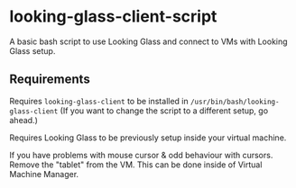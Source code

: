# looking-glass-client-script
A basic bash script to use Looking Glass and connect to VMs with Looking Glass setup.

## Requirements

Requires `looking-glass-client` to be installed in `/usr/bin/bash/looking-glass-client` (If you want to change the script to a different setup, go ahead.)

Requires Looking Glass to be previously setup inside your virtual machine.

If you have problems with mouse cursor & odd behaviour with cursors. Remove the "tablet" from the VM. This can be done inside of Virtual Machine Manager.
